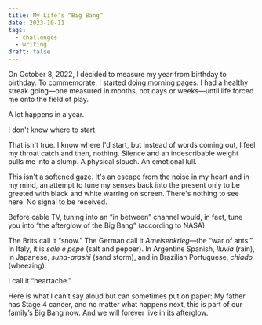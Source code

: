 ```yaml
---
title: My Life’s “Big Bang”
date: 2023-10-11
tags: 
  - challenges
  - writing
draft: false
---
```


On October 8, 2022, I decided to measure my year from birthday to birthday. To commemorate, I started doing morning pages. I had a healthy streak going—one measured in months, not days or weeks—until life forced me onto the field of play.

<!-- excerpt -->

A lot happens in a year.

I don't know where to start.

That isn't true. I know where I'd start, but instead of words coming out, I feel my throat catch and then, nothing. Silence and an indescribable weight pulls me into a slump. A physical slouch. An emotional lull. 

This isn't a softened gaze. It's an escape from the noise in my heart and in my mind, an attempt to tune my senses back into the present only to be greeted with black and white warring on screen. There's nothing to see here. No signal to be received.

Before cable TV, tuning into an “in between” channel would, in fact, tune you into “the afterglow of the Big Bang” (according to NASA).

The Brits call it “snow.” The German call it *Ameisenkrieg*—the “war of ants.” In Italy, it is *sale e pepe* (salt and pepper). In Argentine Spanish, *lluvia* (rain), in Japanese, *suna-arashi* (sand storm), and in Brazilian Portuguese, *chiado* (wheezing).

I call it “heartache.”

Here is what I can’t say aloud but can sometimes put on paper: My father has Stage 4 cancer, and no matter what happens next, this is part of our family’s Big Bang now. And we will forever live in its afterglow.